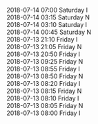 2018-07-14 07:00 Saturday  I  
2018-07-14 03:15 Saturday  N  
2018-07-14 03:10 Saturday  I  
2018-07-14 00:45 Saturday  N  
2018-07-13 21:10 Friday  I  
2018-07-13 21:05 Friday  N  
2018-07-13 20:50 Friday  I  
2018-07-13 09:25 Friday  N  
2018-07-13 08:55 Friday  I  
2018-07-13 08:50 Friday  N  
2018-07-13 08:20 Friday  I  
2018-07-13 08:15 Friday  N  
2018-07-13 08:10 Friday  I  
2018-07-13 08:05 Friday  N  
2018-07-13 08:00 Friday  I  
